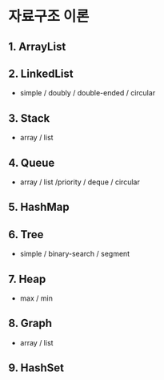# 자료구조 이론

## 1. ArrayList

## 2. LinkedList
- simple / doubly / double-ended / circular

## 3. Stack
- array / list

## 4. Queue
- array / list /priority / deque / circular

## 5. HashMap

## 6. Tree
- simple / binary-search / segment

## 7. Heap
- max / min

## 8. Graph
- array / list

## 9. HashSet


